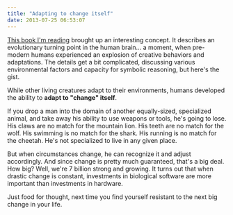 ```yaml
---
title: "Adapting to change itself"
date: 2013-07-25 06:53:07
---
```


<a href="http://www.amazon.com/Brain-Rules-Principles-Surviving-Thriving/dp/0979777747" target="_blank" rel="noopener noreferrer" title="Brain Rules">This book I'm reading</a> brought up an interesting concept. It describes an evolutionary turning point in the human brain… a moment, when pre-modern humans experienced an explosion of creative behaviors and adaptations. The details get a bit complicated, discussing various environmental factors and capacity for symbolic reasoning, but here's the gist.

While other living creatures adapt to their environments, humans developed the ability to <strong>adapt to "change" itself</strong>.

If you drop a man into the domain of another equally-sized, specialized animal, and take away his ability to use weapons or tools, he's going to lose. His claws are no match for the mountain lion. His teeth are no match for the wolf. His swimming is no match for the shark. His running is no match for the cheetah. He's not specialized to live in any given place.

But when circumstances change, he can recognize it and adjust accordingly. And since change is pretty much guaranteed, that's a big deal. How big? Well, we're 7 billion strong and growing. It turns out that when drastic change is constant, investments in biological software are more important than investments in hardware.

Just food for thought, next time you find yourself resistant to the next big change in your life.
